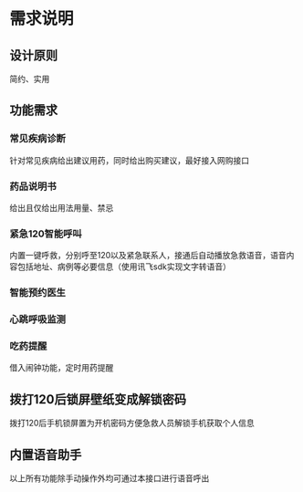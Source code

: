 # 需求说明
## 设计原则
简约、实用
## 功能需求
### 常见疾病诊断
针对常见疾病给出建议用药，同时给出购买建议，最好接入网购接口
### 药品说明书
给出且仅给出用法用量、禁忌
### 紧急120智能呼叫
内置一键呼救，分别呼至120以及紧急联系人，接通后自动播放急救语音，语音内容包括地址、病例等必要信息（使用讯飞sdk实现文字转语音）
### 智能预约医生
### 心跳呼吸监测
### 吃药提醒
借入闹钟功能，定时用药提醒

## 拨打120后锁屏壁纸变成解锁密码
拨打120后手机锁屏置为开机密码方便急救人员解锁手机获取个人信息

## 内置语音助手
以上所有功能除手动操作外均可通过本接口进行语音呼出
